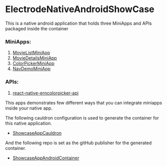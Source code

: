 # ElectrodeNativeAndroidShowCase

This is a native android application that holds three MiniApps and APIs packaged inside the container

### MiniApps:

1. [MovieListMiniApp](https://github.com/electrode-io/MovieListMiniApp)
2. [MovieDetailsMiniApp](https://github.com/electrode-io/MovieDetailsMiniApp)
3. [ColorPickerMiniApp](https://github.com/electrode-io/ColorPickerMiniApp)
4. [NavDemoMiniApp](https://github.com/electrode-io/NavDemoMiniApp)


### APIs:

1. [react-native-erncolorpicker-api](https://github.com/electrode-io/react-native-erncolorpicker-api)


This apps demonstrates few different ways that you can integrate miniapps inside your native app.

The following cauldron configuration is used to generate the container for this native application.

- [ShowcaseAppCauldron](https://github.com/electrode-io/electrode-native-showcaseapp-cauldron)

And the following repo is set as the gitHub publisher for the generated container. 

- [ShowcaseAppAndroidContainer](https://github.com/electrode-io/electrode-native-showcaseapp-android-container)

